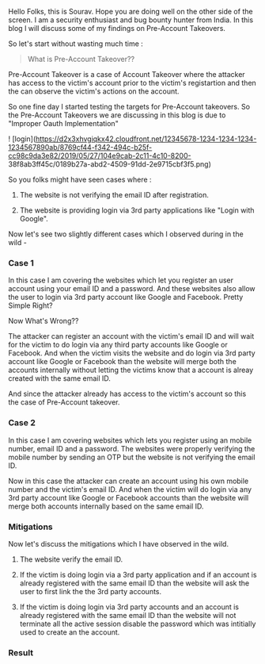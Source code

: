 Hello Folks, this is Sourav. Hope you are doing well on the other side of the screen. I am a security enthusiast and bug bounty hunter from India. 
In this blog I will discuss some of my findings on Pre-Account Takeovers. 

So let's start without wasting much time :

> What is Pre-Account Takeover??

Pre-Account Takeover is a case of Account Takeover where the attacker has access to the victim's account prior to the victim's registartion and then the can observe the victim's 
actions on the account.

So one fine day I started testing the targets for Pre-Account takeovers. So the Pre-Account Takeovers we are discussing in this blog is due to "Improper Oauth Implementation"

! [login](https://d2x3xhvgiqkx42.cloudfront.net/12345678-1234-1234-1234-1234567890ab/8769cf44-f342-494c-b25f-cc98c9da3e82/2019/05/27/104e9cab-2c11-4c10-8200-     38f8ab3ff45c/0189b27a-abd2-4509-91dd-2e9715cbf3f5.png)


So you folks might have seen cases where :

1. The website is not verifying the email ID after registration.

2. The website is providing login via 3rd party applications like "Login with Google".

Now let's see two slightly different cases which I observed during in the wild - 

### Case 1 ###

In this case I am covering the websites which let you register an user account using your email ID and a password. 
And these websites also allow the user to login via 3rd party account like Google and Facebook. Pretty Simple Right?

Now What's Wrong??

The attacker can register an account with the victim's email ID and will wait for the victim to do login via any third party accounts like Google or Facebook. 
And when the victim visits the website and do login via 3rd party account like Google or Facebook than the website will merge both the accounts internally without letting the victims know that a account is alreay created with the same email ID.

And since the attacker already has access to the victim's account so this the case of Pre-Account takeover.


### Case 2 ###

In this case I am covering websites which lets you register using an mobile number, email ID and a password. The websites were properly verifying the mobile number by sending an OTP but the website is not verifying the email ID. 

Now in this case the attacker can create an account using his own mobile number and the victim's email ID. And when the victim will do login via any 3rd party account like Google or Facebook accounts than the website will merge both accounts internally based on the same email ID.


### Mitigations ###

Now let's discuss the mitigations which I have observed in the wild. 

1. The website verify the email ID.

2. If the victim is doing login via a 3rd party application and if an account is already registered with the same email ID than the website will ask the user to first link the 
    the 3rd party accounts.
    
3.  If the victim is doing login via 3rd party accounts and an account is already registered with the same email ID than the website will not terminate all the active session 
    disable the password which was intitially used to create an the account.
    
    
    
### Result



